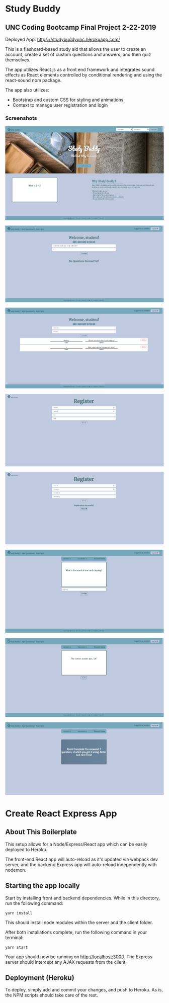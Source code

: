 # Study Buddy
## UNC Coding Bootcamp Final Project 2-22-2019

Deployed App: https://studybuddyunc.herokuapp.com/

This is a flashcard-based study aid that allows the user to create an account, create a set of custom questions and answers, and then quiz themselves.

The app utilizes React.js as a front end framework and integrates sound effects as React elements controlled by conditional rendering and using the react-sound npm package.

The app also utilizes:
* Bootstrap and custom CSS for styling and animations
* Context to manage user registration and login

### Screenshots

![Studdy Buddy](/screencapture-studybuddyunc-herokuapp-2019-06-28-15_06_18.png)

![Studdy Buddy](/screencapture-studybuddyunc-herokuapp-getQuestions-2019-06-28-15_14_29.png)

![Studdy Buddy](/screencapture-studybuddyunc-herokuapp-getQuestions-2019-06-28-15_20_13.png)

![Studdy Buddy](/screencapture-studybuddyunc-herokuapp-register-2019-06-28-15_09_36.png)

![Studdy Buddy](/screencapture-studybuddyunc-herokuapp-register-2019-06-28-15_09_53.png)

![Studdy Buddy](/screencapture-studybuddyunc-herokuapp-test-2019-06-28-15_22_07.png)

![Studdy Buddy](/screencapture-studybuddyunc-herokuapp-test-2019-06-28-15_22_58.png)

![Studdy Buddy](/screencapture-studybuddyunc-herokuapp-test-2019-06-28-15_23_47.png)

# Create React Express App

## About This Boilerplate

This setup allows for a Node/Express/React app which can be easily deployed to Heroku.

The front-end React app will auto-reload as it's updated via webpack dev server, and the backend Express app will auto-reload independently with nodemon.

## Starting the app locally

Start by installing front and backend dependencies. While in this directory, run the following command:

```
yarn install
```

This should install node modules within the server and the client folder.

After both installations complete, run the following command in your terminal:

```
yarn start
```

Your app should now be running on <http://localhost:3000>. The Express server should intercept any AJAX requests from the client.

## Deployment (Heroku)

To deploy, simply add and commit your changes, and push to Heroku. As is, the NPM scripts should take care of the rest.
